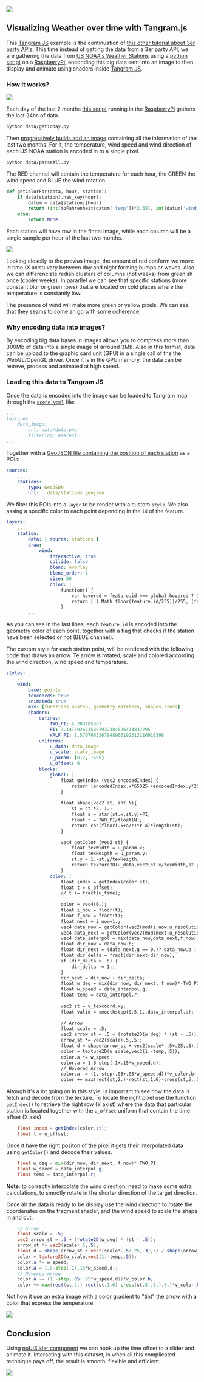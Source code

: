 ![](imgs/00.gif)

## Visualizing Weather over time with Tangram.js

This [Tangram JS](https://github.com/tangrams/tangram) example is the continuation of [this other tutorial about 3er party APIs](https://github.com/tangrams/WeatherNow). This time instead of getting the data from a 3er party API, we are gathering the data from [US NOAA's Weather Stations](http://weather.noaa.gov/pub/data/observations/metar/cycles) using a [python script](https://github.com/tangrams/WeatherOverTime/blob/gh-pages/data/getToday.py) on a [RaspberryPi](https://www.raspberrypi.org/), enconding this big data sent into an image to then display and animate using shaders inside [Tangram JS](https://github.com/tangrams/tangram).

### How it works?

![](imgs/rpi.jpg)

Each day of the last 2 months [this script](https://github.com/tangrams/WeatherOverTime/blob/gh-pages/data/getToday.py) running in the [RaspberryPi](https://www.raspberrypi.org/) gathers the last 24hs of data.

```bash
python data/getToday.py
```

Then [progressively builds add an image](https://github.com/tangrams/WeatherOverTime/blob/gh-pages/data/parseAll.py) containing all the information of the last two months. For it, the temperature, wind speed and wind direction of each US NOAA station is encoded in to a single pixel. 

```bash
python data/parseAll.py
```

The RED channel will contain the temperature for each hour, the GREEN the wind speed and BLUE the wind rotation.

```python
def getColorFor(data, hour, station):
    if data[station].has_key(hour):
        datum = data[station][hour]
        return (int(toFahrenheit(datum['temp'])*2.55), int(datum['wind_speed']*5), int((datum['wind_deg']/360)*255), 255)
    else:
        return None
```

Each station will have row in the finnal image, while each column will be a single sample per hour of the last two months.

![](data/data.png)

Looking closelly to the previus image, the amount of red conform we move in time (X axist) vary between day and night forming bumps or waves. Also we can differenciate redish clusters of columns (hot weeks) from greenish once (cooler weeks). In pararllel we can see that specific stations (more constant blur or green rows) that are located on cold places where the temperature is constantly low. 

The presence of wind will make more green or yellow pixels. We can see that they seams to come an go with some coherence.

### Why encoding data into images?

By encoding big data bases in images allows you to compress more than 300Mb of data into a single image of arround 3Mb. Also in this format, data can be upload to the graphic card unit (GPU) in a single call of the the WebGL/OpenGL driver.  Once it is in the GPU memory, the data can be retreve, process and animated at high speed.

### Loading this data to Tangram JS

Once the data is encoded into the image can be loaded to Tangram map through the [```scene.yaml```](https://github.com/tangrams/WeatherOverTime/blob/gh-pages/scene.yaml#L21-L24) file:

```yaml
...
textures:
    data_image:
        url: data/data.png
        filtering: nearest
...
```

Together with a [GeoJSON file containing the position of each station](https://github.com/tangrams/WeatherOverTime/blob/gh-pages/scene.yaml#L15-L17) as a POIs:

```YAML
sources:
    ...
    stations:
        type: GeoJSON
        url:   data/stations.geojson
```

We filter this POIs into a ```layer``` to be render with a custom ```style```. We also assing a specific color to each point depending in the ```id``` of the feature.

```YAML
layers:
    ...
    station:
        data: { source: stations }            
        draw:
            wind:
                interactive: true
                collide: false
                blend: overlay
                blend_order: 1
                size: 50
                color: |
                    function() {
                        var hovered = feature.id === global.hovered ? 1 : 0;
                        return [ ( Math.floor(feature.id/255))/255, (feature.id%255)/255, hovered ]; 
                    }
        ...
```

As you can see in the last lines, each ```feature.id``` is encoded into the geometry color of each point, together with a flag that checks if the station have been selected or not (BLUE channel).

The custom style for each station point, will be rendered with the following code that draws an arrow. Te arrow is rotated, scale and colored according the wind direction, wind speed and temperature.

```YAML
styles:
    ...
    wind:
        base: points
        texcoords: true
        animated: true
        mix: [functions-aastep, geometry-matrices, shapes-cross]
        shaders:
            defines:
                TWO_PI: 6.283185307
                PI: 3.1415926535897932384626433832795
                HALF_PI: 1.5707963267948966192313216916398
            uniforms:
                u_data: data_image
                u_scale: scale_image
                u_param: [812, 1599]
                u_offset: 0
            blocks: 
                global: |
                    float getIndex (vec2 encodedIndex) {
                        return (encodedIndex.x*65025.+encodedIndex.y*255.)+.5;
                    }
                    
                    float shape(vec2 st, int N){
                        st = st *2.-1.;
                        float a = atan(st.x,st.y)+PI;
                        float r = TWO_PI/float(N);
                        return cos(floor(.5+a/r)*r-a)*length(st);
                    }

                    vec4 getColor (vec2 st) {
                        float texWidth = u_param.x;
                        float texHeigth = u_param.y;
                        st.y = 1.-st.y/texHeigth;
                        return texture2D(u_data,vec2(st.x/texWidth,st.y));
                    }
                color: |
                    float index = getIndex(color.st);
                    float t = u_offset;
                    // t += fract(u_time);
                    
                    color = vec4(0.);
                    float i_now = floor(t);
                    float f_now = fract(t);
                    float next = i_now+1.;
                    vec4 data_now = getColor(vec2(mod(i_now,u_resolution.x),index));
                    vec4 data_next = getColor(vec2(mod(next,u_resolution.x),index));
                    vec4 data_interpol = mix(data_now,data_next,f_now);
                    float dir_now = data_now.b;
                    float dir_next = (data_next.g == 0.)? data_now.b : data_next.b;
                    float dir_delta = fract(dir_next-dir_now);
                    if (dir_delta > .5) {
                        dir_delta -= 1.;
                    }
                    dir_next = dir_now + dir_delta;
                    float w_deg = mix(dir_now, dir_next, f_now)*-TWO_PI;
                    float w_speed = data_interpol.g;
                    float temp = data_interpol.r;
                    
                    vec2 st = v_texcoord.xy;
                    float valid = smoothstep(0.5,1.,data_interpol.a);
                    
                    // Arrow
                    float scale = .5;
                    vec2 arrow_st = .5 + (rotate2D(w_deg) * (st - .5));
                    arrow_st *= vec2(scale+.5,.5);
                    float d = shape(arrow_st + vec2(scale*-.5+.25,.3),3) / shape(arrow_st + vec2(scale*-.5+.25,1.132),3);
                    color = texture2D(u_scale,vec2(1.-temp,.5));
                    color.a *= w_speed;
                    color.a = 1.0-step(.1+.15*w_speed,d);
                    // Hovered Arrow
                    color.a -= (1.-step(.05+.05*w_speed,d))*v_color.b;
                    color += max(rect(st,2.)-rect(st,1.6)-cross(st,5.,5.),0.)*v_color.b;
```

Altough it's a lot going on in this style. Is important to see how the data is fetch and decode from the texture. To locate the right pixel use the function ```getIndex()``` to retrieve the right row (Y axist) where the data that particular station is located together with the ```u_offset``` uniform that contain the time offset (X axis).

```glsl
    float index = getIndex(color.st);
    float t = u_offset;
```

Once it have the right positon of the pixel it gets their interpolated data using ```getColor()``` and decode their values. 

```glsl
    float w_deg = mix(dir_now, dir_next, f_now)*-TWO_PI;
    float w_speed = data_interpol.g;
    float temp = data_interpol.r;
```

**Note**: to correctly interpolate the wind direction, need to make some extra calculations, to smootly rotate in the shorter direction of the target direction.

Once all the data is ready to be display use the wind direction to rotate the coordenates on the fragment shader, and the wind speed to scale the shape in and out.

```glsl
    // Arrow
    float scale = .5;
    vec2 arrow_st = .5 + (rotate2D(w_deg) * (st - .5));
    arrow_st *= vec2(scale+.5,.5);
    float d = shape(arrow_st + vec2(scale*-.5+.25,.3),3) / shape(arrow_st + vec2(scale*-.5+.25,1.132),3);
    color = texture2D(u_scale,vec2(1.-temp,.5));
    color.a *= w_speed;
    color.a = 1.0-step(.1+.15*w_speed,d);
    // Hovered Arrow
    color.a -= (1.-step(.05+.05*w_speed,d))*v_color.b;
    color += max(rect(st,2.)-rect(st,1.6)-cross(st,5.,5.),0.)*v_color.b;
```

Not how it use [an extra image with a color gradient ](https://github.com/tangrams/WeatherOverTime/blob/gh-pages/scene.yaml#L25-L26) to "tint" the arrow with a color that express the temperature.

![](imgs/scale.png)


## Conclusion

Using [noUISlider component](http://refreshless.com/nouislider/) we can hook up the time offset to a slider and animate it. Interacting with this dataset, is when all this complicated technique pays off, the result is smooth, flexible and efficient.

![](imgs/00.gif)

